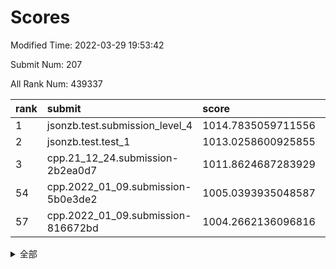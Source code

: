 # Scores

Modified Time: 2022-03-29 19:53:42

Submit Num: 207

All Rank Num: 439337

| rank |               submit               |       score        |       sigma        | pk_num |
| :--- | :--------------------------------- | :----------------- | :----------------- | :----- |
| 1    | jsonzb.test.submission_level_4     | 1014.7835059711556 | 0.8494624865715937 | 8496   |
| 2    | jsonzb.test.test_1                 | 1013.0258600925855 | 0.8012782386731829 | 8492   |
| 3    | cpp.21_12_24.submission-2b2ea0d7   | 1011.8624687283929 | 0.7790641348392048 | 8490   |
| 54   | cpp.2022_01_09.submission-5b0e3de2 | 1005.0393935048587 | 0.7237668999254342 | 8493   |
| 57   | cpp.2022_01_09.submission-816672bd | 1004.2662136096816 | 0.7119938603317394 | 8493   |


<details>
<summary>全部</summary>

| rank |                 submit                 |       score        |       sigma        | pk_num |
| :--- | :------------------------------------- | :----------------- | :----------------- | :----- |
| 1    | jsonzb.test.submission_level_4         | 1014.7835059711556 | 0.8494624865715937 | 8496   |
| 2    | jsonzb.test.test_1                     | 1013.0258600925855 | 0.8012782386731829 | 8492   |
| 3    | cpp.21_12_24.submission-2b2ea0d7       | 1011.8624687283929 | 0.7790641348392048 | 8490   |
| 4    | gobigger.level_3.submission_level_3_31 | 1011.8444381768703 | 0.7789530217903196 | 8491   |
| 5    | gobigger.level_3.submission_level_3_42 | 1011.5747845870261 | 0.7876501406044809 | 8485   |
| 6    | gobigger.level_3.submission_level_3_22 | 1011.5154041495989 | 0.7757131591565235 | 8486   |
| 7    | gobigger.level_3.submission_level_3_18 | 1011.4554324869608 | 0.7647125783739995 | 8493   |
| 8    | gobigger.level_3.submission_level_3_8  | 1011.1569930518277 | 0.7816878145332693 | 8493   |
| 9    | gobigger.level_3.submission_level_3_44 | 1011.0677561835549 | 0.7626597456314175 | 8488   |
| 10   | gobigger.level_3.submission_level_3_34 | 1010.9688246221326 | 0.7707558786259564 | 8492   |
| 11   | gobigger.level_3.submission_level_3_10 | 1010.7512284393772 | 0.7852646248157611 | 8493   |
| 12   | gobigger.level_3.submission_level_3_28 | 1010.6478435689166 | 0.7724095442202662 | 8491   |
| 13   | gobigger.level_3.submission_level_3_33 | 1010.621160562345  | 0.7632976961897898 | 8494   |
| 14   | gobigger.level_3.submission_level_3_14 | 1010.578715432159  | 0.774395354021746  | 8492   |
| 15   | gobigger.level_3.submission_level_3_0  | 1010.3836916984179 | 0.7666172905569792 | 8487   |
| 16   | gobigger.level_3.submission_level_3_15 | 1010.3227253835895 | 0.7751885296733274 | 8492   |
| 17   | gobigger.level_3.submission_level_3_39 | 1010.2604541223819 | 0.7475031421376    | 8489   |
| 18   | gobigger.level_3.submission_level_3_13 | 1010.2562719200786 | 0.7821575559100561 | 8486   |
| 19   | gobigger.level_3.submission_level_3_2  | 1010.2060302336496 | 0.7317248889705029 | 8487   |
| 20   | gobigger.level_3.submission_level_3_35 | 1010.178417903115  | 0.7496073113202485 | 8488   |
| 21   | gobigger.level_3.submission_level_3_43 | 1010.1335419769104 | 0.7773751190868068 | 8490   |
| 22   | gobigger.level_3.submission_level_3_7  | 1010.131602430175  | 0.7637195825435472 | 8490   |
| 23   | gobigger.level_3.submission_level_3_16 | 1010.0115404988535 | 0.7598218133713249 | 8490   |
| 24   | gobigger.level_3.submission_level_3_24 | 1009.9958985941989 | 0.7303987096014343 | 8491   |
| 25   | gobigger.level_3.submission_level_3_6  | 1009.9565250663871 | 0.7725857716152005 | 8489   |
| 26   | gobigger.level_3.submission_level_3_37 | 1009.9523320364149 | 0.7449118601170169 | 8493   |
| 27   | gobigger.level_3.submission_level_3_29 | 1009.9441394058198 | 0.7469458211160943 | 8494   |
| 28   | gobigger.level_3.submission_level_3_25 | 1009.9287123370308 | 0.7716102056972075 | 8488   |
| 29   | gobigger.level_3.submission_level_3_12 | 1009.9235413115122 | 0.766954758576902  | 8489   |
| 30   | gobigger.level_3.submission_level_3_4  | 1009.8946383589582 | 0.7541622908188969 | 8493   |
| 31   | gobigger.level_3.submission_level_3_3  | 1009.8890075792787 | 0.7615796193621381 | 8488   |
| 32   | gobigger.level_3.submission_level_3_45 | 1009.8775221139321 | 0.7441392142218621 | 8485   |
| 33   | gobigger.level_3.submission_level_3_17 | 1009.8128911131442 | 0.7549264735061597 | 8491   |
| 34   | gobigger.level_3.submission_level_3_19 | 1009.8075743192826 | 0.780481944456587  | 8493   |
| 35   | gobigger.level_3.submission_level_3_47 | 1009.8075661880505 | 0.7560495469859924 | 8494   |
| 36   | gobigger.level_3.submission_level_3_26 | 1009.8038858441913 | 0.7466322191575465 | 8493   |
| 37   | gobigger.level_3.submission_level_3_41 | 1009.7993401868038 | 0.7416515503310969 | 8490   |
| 38   | gobigger.level_3.submission_level_3_9  | 1009.7883334009551 | 0.7642829044984943 | 8487   |
| 39   | gobigger.level_3.submission_level_3_27 | 1009.7071832104314 | 0.7429748133645697 | 8490   |
| 40   | gobigger.level_3.submission_level_3_5  | 1009.6001726455913 | 0.7407520331052496 | 8494   |
| 41   | gobigger.level_3.submission_level_3_40 | 1009.5674943274133 | 0.7548918219451601 | 8488   |
| 42   | gobigger.level_3.submission_level_3_1  | 1009.5439922632205 | 0.751882010312986  | 8489   |
| 43   | gobigger.level_3.submission_level_3_21 | 1009.5082585452278 | 0.7324874058422735 | 8489   |
| 44   | gobigger.level_3.submission_level_3_23 | 1009.3839141639844 | 0.7524649793926766 | 8488   |
| 45   | gobigger.level_3.submission_level_3_11 | 1009.3363125760338 | 0.7490972637722652 | 8489   |
| 46   | gobigger.level_3.submission_level_3_20 | 1009.284442761661  | 0.774064435584519  | 8486   |
| 47   | gobigger.level_3.submission_level_3_46 | 1009.2752946350364 | 0.781415729254445  | 8490   |
| 48   | gobigger.level_3.submission_level_3_48 | 1009.269119632576  | 0.7371282015983034 | 8490   |
| 49   | gobigger.level_3.submission_level_3_36 | 1009.1257118324854 | 0.7673713505134272 | 8490   |
| 50   | gobigger.level_3.submission_level_3_32 | 1008.497451751928  | 0.7395352757785867 | 8490   |
| 51   | gobigger.level_3.submission_level_3_49 | 1008.4215736887957 | 0.7514656097707484 | 8488   |
| 52   | gobigger.level_3.submission_level_3_30 | 1008.1629236217173 | 0.7346148637973394 | 8488   |
| 53   | gobigger.level_3.submission_level_3_38 | 1008.0841869651894 | 0.7290843031409497 | 8494   |
| 54   | cpp.2022_01_09.submission-5b0e3de2     | 1005.0393935048587 | 0.7237668999254342 | 8493   |
| 55   | gobigger.level_1.submission_level_1_17 | 1004.7678607389215 | 0.7178182607954058 | 8490   |
| 56   | gobigger.level_1.submission_level_1_41 | 1004.2829006600697 | 0.7185392024076572 | 8493   |
| 57   | cpp.2022_01_09.submission-816672bd     | 1004.2662136096816 | 0.7119938603317394 | 8493   |
| 58   | gobigger.level_1.submission_level_1_14 | 1004.2542990375758 | 0.7198160259467504 | 8488   |
| 59   | gobigger.level_1.submission_level_1_24 | 1004.2342601398501 | 0.7331809091209618 | 8489   |
| 60   | gobigger.level_1.submission_level_1_18 | 1004.2253986738841 | 0.7112414851148174 | 8489   |
| 61   | gobigger.level_1.submission_level_1_36 | 1004.1730627974556 | 0.7208626200072578 | 8491   |
| 62   | gobigger.level_1.submission_level_1_1  | 1004.0005268986008 | 0.7091862393792342 | 8488   |
| 63   | gobigger.level_1.submission_level_1_43 | 1003.8557076608754 | 0.7102178837424349 | 8494   |
| 64   | gobigger.level_1.submission_level_1_8  | 1003.8516989302701 | 0.720755264681783  | 8488   |
| 65   | gobigger.level_1.submission_level_1_45 | 1003.838426362499  | 0.729547005226008  | 8493   |
| 66   | gobigger.level_1.submission_level_1_23 | 1003.8367044608775 | 0.7287565262132985 | 8491   |
| 67   | gobigger.level_1.submission_level_1_49 | 1003.7948781716516 | 0.7046750007696556 | 8492   |
| 68   | gobigger.level_1.submission_level_1_11 | 1003.7654932293742 | 0.6991232021591066 | 8487   |
| 69   | gobigger.level_1.submission_level_1_26 | 1003.6508236090971 | 0.7139802121572335 | 8492   |
| 70   | gobigger.level_1.submission_level_1_42 | 1003.64416002037   | 0.7183430846375075 | 8489   |
| 71   | gobigger.level_1.submission_level_1_16 | 1003.5871490768085 | 0.7129522400695517 | 8489   |
| 72   | gobigger.level_1.submission_level_1_12 | 1003.5578918523322 | 0.727012530927803  | 8488   |
| 73   | gobigger.level_1.submission_level_1_10 | 1003.5520248245238 | 0.7023068907263387 | 8490   |
| 74   | gobigger.level_1.submission_level_1_33 | 1003.5086651383805 | 0.7073106270321528 | 8488   |
| 75   | gobigger.level_1.submission_level_1_32 | 1003.4887214394753 | 0.711993524913155  | 8495   |
| 76   | gobigger.level_1.submission_level_1_27 | 1003.3819789249009 | 0.723634770904041  | 8490   |
| 77   | gobigger.level_1.submission_level_1_0  | 1003.3436060134043 | 0.7089675556949724 | 8490   |
| 78   | gobigger.level_1.submission_level_1_34 | 1003.311197587064  | 0.7074380864621715 | 8491   |
| 79   | gobigger.level_1.submission_level_1_37 | 1003.2919803464476 | 0.7112153967166915 | 8483   |
| 80   | gobigger.level_1.submission_level_1_7  | 1003.2035269030735 | 0.7083556540569377 | 8491   |
| 81   | gobigger.level_1.submission_level_1_5  | 1003.1228399374498 | 0.7148050257083803 | 8485   |
| 82   | gobigger.level_1.submission_level_1_46 | 1003.1067807014367 | 0.7149370791786175 | 8487   |
| 83   | gobigger.level_1.submission_level_1_31 | 1003.0088137333071 | 0.7114596335247112 | 8484   |
| 84   | gobigger.level_1.submission_level_1_15 | 1002.9739698407191 | 0.7115184577068296 | 8485   |
| 85   | gobigger.level_1.submission_level_1_29 | 1002.9284271510783 | 0.7144699947977434 | 8488   |
| 86   | gobigger.level_1.submission_level_1_2  | 1002.9057360407984 | 0.7091119494273415 | 8492   |
| 87   | gobigger.level_1.submission_level_1_39 | 1002.8356381599829 | 0.720159752465944  | 8490   |
| 88   | gobigger.level_1.submission_level_1_28 | 1002.7755199658577 | 0.7035105884787294 | 8485   |
| 89   | gobigger.level_1.submission_level_1_6  | 1002.766647884677  | 0.7098326448274507 | 8486   |
| 90   | gobigger.level_1.submission_level_1_35 | 1002.7536591288937 | 0.718287551614233  | 8493   |
| 91   | gobigger.level_1.submission_level_1_40 | 1002.743825135068  | 0.7165738081662137 | 8491   |
| 92   | gobigger.level_1.submission_level_1_4  | 1002.7371466424852 | 0.7202668317185338 | 8493   |
| 93   | gobigger.level_1.submission_level_1_44 | 1002.6937431246814 | 0.7055893566505786 | 8491   |
| 94   | gobigger.level_1.submission_level_1_48 | 1002.6074937515555 | 0.7053053375676338 | 8490   |
| 95   | gobigger.level_1.submission_level_1_9  | 1002.5909605389676 | 0.717364804669883  | 8494   |
| 96   | gobigger.level_1.submission_level_1_21 | 1002.5624219011966 | 0.6939296169456569 | 8487   |
| 97   | gobigger.level_1.submission_level_1_20 | 1002.5242965377407 | 0.7197342329302193 | 8488   |
| 98   | gobigger.level_1.submission_level_1_30 | 1002.3866721031445 | 0.7082400791363862 | 8490   |
| 99   | gobigger.level_1.submission_level_1_38 | 1002.3594517757928 | 0.714225999669196  | 8490   |
| 100  | gobigger.level_1.submission_level_1_13 | 1002.3352301734994 | 0.713909399013582  | 8487   |
| 101  | gobigger.level_1.submission_level_1_25 | 1002.2433672000184 | 0.7116024484821413 | 8488   |
| 102  | gobigger.level_1.submission_level_1_47 | 1002.2243490573467 | 0.709740028015511  | 8491   |
| 103  | gobigger.level_1.submission_level_1_3  | 1001.9549575173736 | 0.7145411803503496 | 8494   |
| 104  | gobigger.level_1.submission_level_1_19 | 1001.7670662811062 | 0.7152577681353522 | 8491   |
| 105  | gobigger.level_1.submission_level_1_22 | 1001.4545374043752 | 0.7053088161607339 | 8482   |
| 106  | gobigger.random.submission_random_6    | 998.4183501960075  | 0.7131004606241885 | 8493   |
| 107  | gobigger.random.submission_random_29   | 998.3287475203116  | 0.7054759914048443 | 8489   |
| 108  | gobigger.random.submission_random_37   | 997.3035667294082  | 0.6871036188141907 | 8492   |
| 109  | gobigger.random.submission_random_4    | 997.2478026123731  | 0.7183413041445192 | 8489   |
| 110  | gobigger.random.submission_random_36   | 997.1855140661163  | 0.7129075582771947 | 8488   |
| 111  | gobigger.random.submission_random_32   | 997.1518977601216  | 0.7126875758295576 | 8490   |
| 112  | gobigger.random.submission_random_23   | 996.7581700446699  | 0.7115362390447166 | 8490   |
| 113  | gobigger.random.submission_random_35   | 996.7414042723466  | 0.7047735975553743 | 8490   |
| 114  | gobigger.random.submission_random_20   | 996.7259071215327  | 0.6980953592983181 | 8493   |
| 115  | gobigger.random.submission_random_42   | 996.7059218133887  | 0.7096718892214441 | 8486   |
| 116  | gobigger.random.submission_random_40   | 996.668097592495   | 0.7119283094364887 | 8490   |
| 117  | gobigger.random.submission_random_45   | 996.6661772329272  | 0.711679317254274  | 8489   |
| 118  | gobigger.random.submission_random_39   | 996.4915869668075  | 0.712448398047204  | 8490   |
| 119  | gobigger.random.submission_random_27   | 996.4424400978302  | 0.7084513227429291 | 8491   |
| 120  | gobigger.random.submission_random_22   | 996.3734839994028  | 0.7177711638084286 | 8486   |
| 121  | gobigger.random.submission_random_47   | 996.3050341304678  | 0.7194882651463562 | 8488   |
| 122  | gobigger.random.submission_random_16   | 996.3028583851428  | 0.7163882676889548 | 8489   |
| 123  | gobigger.random.submission_random_5    | 996.2887916486278  | 0.7042243690925695 | 8494   |
| 124  | gobigger.random.submission_random_43   | 996.2478887433938  | 0.7173585551625886 | 8490   |
| 125  | gobigger.random.submission_random_25   | 996.2248923442008  | 0.7169562561967985 | 8486   |
| 126  | gobigger.random.submission_random_18   | 996.2143522261547  | 0.7055847568884893 | 8485   |
| 127  | gobigger.random.submission_random_26   | 996.1687511104233  | 0.7175795925611107 | 8488   |
| 128  | gobigger.random.submission_random_41   | 996.1421927317955  | 0.7157994423498838 | 8492   |
| 129  | gobigger.random.submission_random_11   | 995.987390960872   | 0.7194417267155836 | 8494   |
| 130  | gobigger.random.submission_random_9    | 995.9744223173021  | 0.7098897993077278 | 8485   |
| 131  | gobigger.random.submission_random_0    | 995.9340152923352  | 0.7182174837631046 | 8493   |
| 132  | gobigger.random.submission_random_24   | 995.9140180092697  | 0.713684982357201  | 8495   |
| 133  | gobigger.random.submission_random_49   | 995.8717633751826  | 0.7051420922687792 | 8483   |
| 134  | gobigger.random.submission_random_3    | 995.8224910490476  | 0.7258506550278491 | 8495   |
| 135  | gobigger.random.submission_random_28   | 995.8176752699892  | 0.7020394266996083 | 8486   |
| 136  | gobigger.random.submission_random_12   | 995.8101138271055  | 0.7108106004521004 | 8495   |
| 137  | gobigger.random.submission_random_7    | 995.7570047756237  | 0.7073951644497976 | 8488   |
| 138  | gobigger.random.submission_random_38   | 995.7556917601948  | 0.7314629738259933 | 8489   |
| 139  | gobigger.random.submission_random_1    | 995.726601541466   | 0.7158219231168432 | 8485   |
| 140  | gobigger.random.submission_random_44   | 995.6586751349024  | 0.7134136170205695 | 8490   |
| 141  | gobigger.random.submission_random_34   | 995.599674098231   | 0.719263985751809  | 8485   |
| 142  | gobigger.random.submission_random_8    | 995.5674438218608  | 0.7154278993357085 | 8489   |
| 143  | gobigger.random.submission_random_15   | 995.539930535479   | 0.7115740806559745 | 8490   |
| 144  | gobigger.random.submission_random_19   | 995.5343558532791  | 0.7068918871143443 | 8489   |
| 145  | gobigger.random.submission_random_46   | 995.4962388373392  | 0.6946611627475748 | 8489   |
| 146  | gobigger.random.submission_random_31   | 995.4527375380179  | 0.7257245070913565 | 8487   |
| 147  | gobigger.random.submission_random_21   | 995.425209584932   | 0.7127289246168388 | 8495   |
| 148  | gobigger.random.submission_random_13   | 995.4037799535434  | 0.7127117238538025 | 8489   |
| 149  | gobigger.random.submission_random_10   | 995.3309245271824  | 0.7179283086588251 | 8489   |
| 150  | gobigger.random.submission_random_2    | 995.2611873662432  | 0.7088153976301655 | 8495   |
| 151  | gobigger.random.submission_random_33   | 995.216159074012   | 0.7011875957735444 | 8490   |
| 152  | gobigger.random.submission_random_48   | 995.2091629578845  | 0.703605461856148  | 8486   |
| 153  | gobigger.random.submission_random_30   | 995.204236743987   | 0.6971502347031634 | 8487   |
| 154  | gobigger.random.submission_random_17   | 995.1241564775373  | 0.7226233592868088 | 8487   |
| 155  | gobigger.random.submission_random_14   | 994.6060831074373  | 0.7217182174507996 | 8491   |
| 156  | gobigger.level_2.submission_level_2_34 | 993.7363037722913  | 0.733303681869315  | 8489   |
| 157  | gobigger.level_2.submission_level_2_30 | 993.6329830867664  | 0.7573618392886096 | 8490   |
| 158  | gobigger.level_2.submission_level_2_12 | 993.53666216117    | 0.7369968776615792 | 8489   |
| 159  | gobigger.level_2.submission_level_2_7  | 993.5058191618275  | 0.7525631499077282 | 8490   |
| 160  | gobigger.level_2.submission_level_2_49 | 993.482014375      | 0.7229915106105766 | 8489   |
| 161  | gobigger.level_2.submission_level_2_42 | 993.4797544690524  | 0.7322250556753391 | 8489   |
| 162  | gobigger.level_2.submission_level_2_23 | 993.1386796672384  | 0.7448865547667459 | 8488   |
| 163  | gobigger.level_2.submission_level_2_4  | 993.1216287481984  | 0.7329400674073385 | 8492   |
| 164  | gobigger.level_2.submission_level_2_43 | 992.8347036429843  | 0.7337588331171572 | 8491   |
| 165  | gobigger.level_2.submission_level_2_8  | 992.792397732442   | 0.7473642981133155 | 8489   |
| 166  | gobigger.level_2.submission_level_2_6  | 992.7840632432346  | 0.7389215865211659 | 8492   |
| 167  | gobigger.level_2.submission_level_2_21 | 992.731864090194   | 0.7415810581304834 | 8491   |
| 168  | gobigger.level_2.submission_level_2_14 | 992.7169115700234  | 0.7352855353827012 | 8482   |
| 169  | gobigger.level_2.submission_level_2_27 | 992.7002425489857  | 0.7197661791155657 | 8490   |
| 170  | gobigger.level_2.submission_level_2_44 | 992.6940393016134  | 0.7297803502651649 | 8489   |
| 171  | gobigger.level_2.submission_level_2_26 | 992.6024496194217  | 0.7368593375387615 | 8492   |
| 172  | gobigger.level_2.submission_level_2_3  | 992.546680535171   | 0.7389564729754857 | 8488   |
| 173  | gobigger.level_2.submission_level_2_41 | 992.5376308204457  | 0.7670339903693943 | 8493   |
| 174  | gobigger.level_2.submission_level_2_5  | 992.4821678265803  | 0.7374163226355402 | 8488   |
| 175  | gobigger.level_2.submission_level_2_31 | 992.446992372382   | 0.7236066934639065 | 8487   |
| 176  | gobigger.level_2.submission_level_2_35 | 992.4413772574025  | 0.7380666444692998 | 8488   |
| 177  | gobigger.level_2.submission_level_2_40 | 992.4204603257447  | 0.7481414426223681 | 8488   |
| 178  | gobigger.level_2.submission_level_2_37 | 992.3833058654569  | 0.7520403570564779 | 8489   |
| 179  | gobigger.level_2.submission_level_2_20 | 992.2902245349243  | 0.7459909949090081 | 8490   |
| 180  | gobigger.level_2.submission_level_2_19 | 992.2584693349334  | 0.7548679023641516 | 8491   |
| 181  | gobigger.level_2.submission_level_2_25 | 992.2333942933027  | 0.7441567412285581 | 8492   |
| 182  | gobigger.level_2.submission_level_2_39 | 992.1743066542799  | 0.7466653877744531 | 8489   |
| 183  | gobigger.level_2.submission_level_2_22 | 992.1187381975569  | 0.7427329373718322 | 8485   |
| 184  | gobigger.level_2.submission_level_2_36 | 991.8938375279507  | 0.7443837643279317 | 8487   |
| 185  | gobigger.level_2.submission_level_2_45 | 991.87976368352    | 0.7571452877173915 | 8489   |
| 186  | gobigger.level_2.submission_level_2_11 | 991.767985978364   | 0.7523062923831814 | 8489   |
| 187  | gobigger.level_2.submission_level_2_1  | 991.7608463546364  | 0.7424464171921271 | 8490   |
| 188  | gobigger.level_2.submission_level_2_0  | 991.7432550725083  | 0.7526140822477968 | 8488   |
| 189  | gobigger.level_2.submission_level_2_29 | 991.7260118407557  | 0.7754788218456031 | 8490   |
| 190  | gobigger.level_2.submission_level_2_48 | 991.6760640984942  | 0.7531991456353548 | 8486   |
| 191  | gobigger.level_2.submission_level_2_46 | 991.6518803902159  | 0.7477697117284653 | 8490   |
| 192  | gobigger.level_2.submission_level_2_10 | 991.621208932179   | 0.7293204514737077 | 8491   |
| 193  | gobigger.level_2.submission_level_2_24 | 991.607439379373   | 0.7617052916364494 | 8495   |
| 194  | gobigger.level_2.submission_level_2_15 | 991.470908676132   | 0.7851261300392527 | 8487   |
| 195  | gobigger.level_2.submission_level_2_38 | 991.4616296277026  | 0.7591535737590976 | 8490   |
| 196  | gobigger.level_2.submission_level_2_33 | 991.4605247811415  | 0.7508826053085266 | 8489   |
| 197  | gobigger.level_2.submission_level_2_9  | 991.459902569943   | 0.757558647637624  | 8486   |
| 198  | gobigger.level_2.submission_level_2_32 | 991.4553996474251  | 0.7498492312275211 | 8488   |
| 199  | gobigger.level_2.submission_level_2_18 | 991.2366766459495  | 0.7631579252974787 | 8486   |
| 200  | gobigger.level_2.submission_level_2_16 | 991.0584175797715  | 0.7407045388766883 | 8491   |
| 201  | gobigger.level_2.submission_level_2_2  | 990.9986509367245  | 0.7437687556558286 | 8489   |
| 202  | gobigger.level_2.submission_level_2_17 | 990.7686670548504  | 0.7754582184175044 | 8489   |
| 203  | gobigger.level_2.submission_level_2_13 | 990.7242788219489  | 0.7654101531841556 | 8487   |
| 204  | gobigger.level_2.submission_level_2_28 | 990.7119240511879  | 0.7477624214196673 | 8493   |
| 205  | gobigger.level_2.submission_level_2_47 | 990.3459890808656  | 0.7589448765430225 | 8488   |
| 206  | gobigger.none.submission_none_0        | 977.871825159338   | 1.2572057415471247 | 8494   |
| 207  | gobigger.none.submission_none_1        | 976.0157834386821  | 1.4274854085441986 | 8492   |

</details>